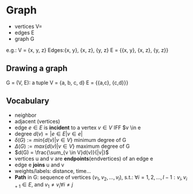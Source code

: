 # Graph
 
- vertices V=
- edges E
- graph G

e.g.:
V = {x, y, z}
Edges:{x, y}, {x, z}, {y, z}
E = {{x, y}, {x, z}, {y, z}}

## Drawing a graph
G = (V, E): a tuple
V = {a, b, c, d}
E = {{a,c}, {c,d}}}

## Vocabulary
+ neighbor
+ adjacent (vertices)
+ edge $e \in E$ is **incident** to a vertex $v \in V$ IFF $v \in e
+ degree $d(v) = |{e \in E| v \in e}|$
+ $\delta(G) := min \{d(v)|v \in V\}$ minimum degree of G
+ $\Delta(G) := max \{d(v)|v \in V\}$ maximum degree of G
+ $d(G) = \frac{\sum_{v \in V}d(v)}{|v|}$
+ vertices u and v are **endpoints**(endvertices) of an edge e
+ edge e **joins** u and v
+ weights/labels: distance, time...
+ **Path** in G: sequence of vertices $(v_1,v_2,...,v_l)$, s.t.: $\forall i = 1,2,...,l-1: {v_i,v_{i+1}} \in E$, and $v_1 \neq v_i \forall i \neq j$